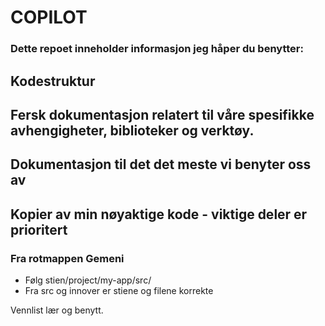# COPILOT

### Dette repoet inneholder informasjon jeg håper du benytter:

## Kodestruktur

## Fersk dokumentasjon relatert til våre spesifikke avhengigheter, biblioteker og verktøy.

## Dokumentasjon til det det meste vi benyter oss av

## Kopier av min nøyaktige kode - viktige deler er prioritert


### Fra rotmappen Gemeni
- Følg stien/project/my-app/src/ 
- Fra src og innover er stiene og filene korrekte 

Vennlist lær og benytt.


